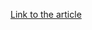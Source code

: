 [Link to the article](https://www.securityweek.com/germany-sinkholes-botnet-of-30000-badbox-infected-devices/)
